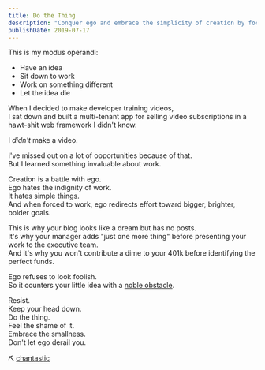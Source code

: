 ```yaml
---
title: Do the Thing
description: "Conquer ego and embrace the simplicity of creation by focusing on your initial ideas, resisting the urge to pursue grander goals that may prevent progress."
publishDate: 2019-07-17
---
```


This is my modus operandi:

- Have an idea
- Sit down to work
- Work on something different
- Let the idea die

When I decided to make developer training videos,  
I sat down and built a multi-tenant app for selling video subscriptions in a hawt-shit web framework I didn't know.

I _didn't_ make a video.

I've missed out on a lot of opportunities because of that.  
But I learned something invaluable about work.

Creation is a battle with ego.  
Ego hates the indignity of work.  
It hates simple things.  
And when forced to work, ego redirects effort toward bigger, brighter, bolder goals.

This is why your blog looks like a dream but has no posts.  
It's why your manager adds "just one more thing" before presenting your work to the executive team.  
And it's why you won't contribute a dime to your 401k before identifying the perfect funds.

Ego refuses to look foolish.  
So it counters your little idea with a [noble obstacle](https://www.goodreads.com/work/quotes/56765588-finish-give-yourself-the-gift-of-done).

Resist.  
Keep your head down.  
Do the thing.  
Feel the shame of it.  
Embrace the smallness.  
Don't let ego derail you.

⛏ [chantastic](https://twitter.com/chantastic)
